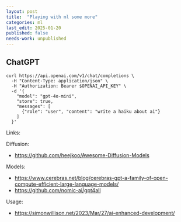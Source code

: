 ```yaml
---
layout: post
title:  "Playing with ml some more"
categories: ml
last_edit: 2025-01-20
published: false
needs-work: unpublished
---
```



## ChatGPT

```
curl https://api.openai.com/v1/chat/completions \
  -H "Content-Type: application/json" \
  -H "Authorization: Bearer $OPENAI_API_KEY" \
  -d '{
    "model": "gpt-4o-mini",
    "store": true,
    "messages": [
      {"role": "user", "content": "write a haiku about ai"}
    ]
  }'
```

Links:


Diffusion:
- https://github.com/heejkoo/Awesome-Diffusion-Models

Models:
- https://www.cerebras.net/blog/cerebras-gpt-a-family-of-open-compute-efficient-large-language-models/
- https://github.com/nomic-ai/gpt4all

Usage:
- https://simonwillison.net/2023/Mar/27/ai-enhanced-development/
